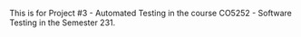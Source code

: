This is for Project #3 - Automated Testing in the course CO5252 - Software Testing in the Semester 231.
